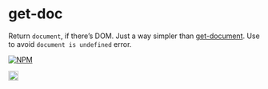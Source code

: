 # get-doc

Return `document`, if there’s DOM. Just a way simpler than [get-document](https://github.com/webmodules/get-document). Use to avoid `document is undefined` error.

[![NPM](https://nodei.co/npm/get-doc.png?downloads=true&downloadRank=true&stars=true)](https://nodei.co/npm/get-doc/)

<a href="UNLICENSE"><img src="http://upload.wikimedia.org/wikipedia/commons/6/62/PD-icon.svg" width="20"/></a>